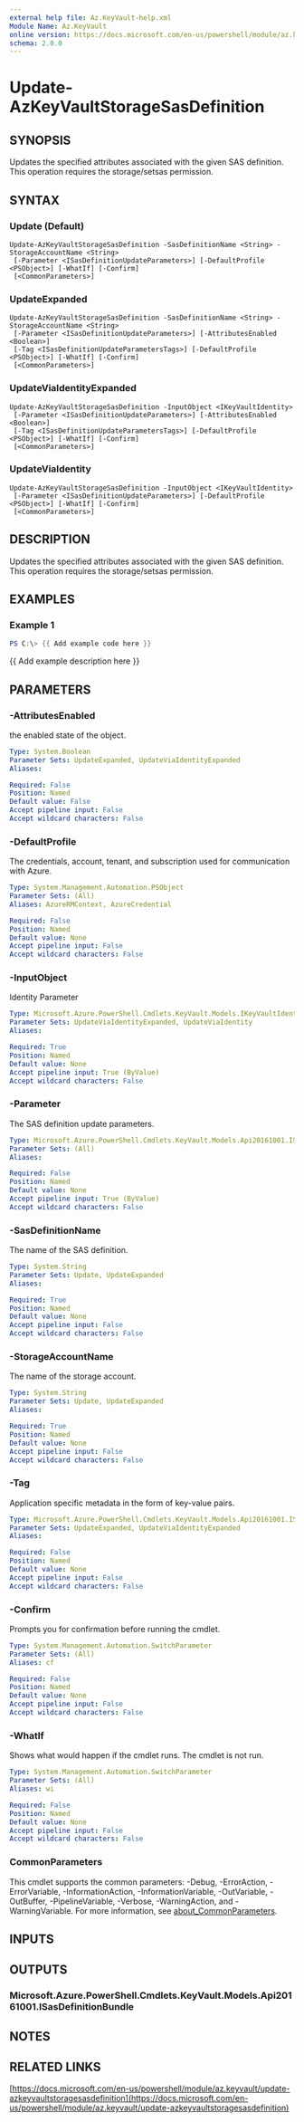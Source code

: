 ```yaml
---
external help file: Az.KeyVault-help.xml
Module Name: Az.KeyVault
online version: https://docs.microsoft.com/en-us/powershell/module/az.keyvault/update-azkeyvaultstoragesasdefinition
schema: 2.0.0
---
```


# Update-AzKeyVaultStorageSasDefinition

## SYNOPSIS
Updates the specified attributes associated with the given SAS definition.
This operation requires the storage/setsas permission.

## SYNTAX

### Update (Default)
```
Update-AzKeyVaultStorageSasDefinition -SasDefinitionName <String> -StorageAccountName <String>
 [-Parameter <ISasDefinitionUpdateParameters>] [-DefaultProfile <PSObject>] [-WhatIf] [-Confirm]
 [<CommonParameters>]
```

### UpdateExpanded
```
Update-AzKeyVaultStorageSasDefinition -SasDefinitionName <String> -StorageAccountName <String>
 [-Parameter <ISasDefinitionUpdateParameters>] [-AttributesEnabled <Boolean>]
 [-Tag <ISasDefinitionUpdateParametersTags>] [-DefaultProfile <PSObject>] [-WhatIf] [-Confirm]
 [<CommonParameters>]
```

### UpdateViaIdentityExpanded
```
Update-AzKeyVaultStorageSasDefinition -InputObject <IKeyVaultIdentity>
 [-Parameter <ISasDefinitionUpdateParameters>] [-AttributesEnabled <Boolean>]
 [-Tag <ISasDefinitionUpdateParametersTags>] [-DefaultProfile <PSObject>] [-WhatIf] [-Confirm]
 [<CommonParameters>]
```

### UpdateViaIdentity
```
Update-AzKeyVaultStorageSasDefinition -InputObject <IKeyVaultIdentity>
 [-Parameter <ISasDefinitionUpdateParameters>] [-DefaultProfile <PSObject>] [-WhatIf] [-Confirm]
 [<CommonParameters>]
```

## DESCRIPTION
Updates the specified attributes associated with the given SAS definition.
This operation requires the storage/setsas permission.

## EXAMPLES

### Example 1
```powershell
PS C:\> {{ Add example code here }}
```

{{ Add example description here }}

## PARAMETERS

### -AttributesEnabled
the enabled state of the object.

```yaml
Type: System.Boolean
Parameter Sets: UpdateExpanded, UpdateViaIdentityExpanded
Aliases:

Required: False
Position: Named
Default value: False
Accept pipeline input: False
Accept wildcard characters: False
```

### -DefaultProfile
The credentials, account, tenant, and subscription used for communication with Azure.

```yaml
Type: System.Management.Automation.PSObject
Parameter Sets: (All)
Aliases: AzureRMContext, AzureCredential

Required: False
Position: Named
Default value: None
Accept pipeline input: False
Accept wildcard characters: False
```

### -InputObject
Identity Parameter

```yaml
Type: Microsoft.Azure.PowerShell.Cmdlets.KeyVault.Models.IKeyVaultIdentity
Parameter Sets: UpdateViaIdentityExpanded, UpdateViaIdentity
Aliases:

Required: True
Position: Named
Default value: None
Accept pipeline input: True (ByValue)
Accept wildcard characters: False
```

### -Parameter
The SAS definition update parameters.

```yaml
Type: Microsoft.Azure.PowerShell.Cmdlets.KeyVault.Models.Api20161001.ISasDefinitionUpdateParameters
Parameter Sets: (All)
Aliases:

Required: False
Position: Named
Default value: None
Accept pipeline input: True (ByValue)
Accept wildcard characters: False
```

### -SasDefinitionName
The name of the SAS definition.

```yaml
Type: System.String
Parameter Sets: Update, UpdateExpanded
Aliases:

Required: True
Position: Named
Default value: None
Accept pipeline input: False
Accept wildcard characters: False
```

### -StorageAccountName
The name of the storage account.

```yaml
Type: System.String
Parameter Sets: Update, UpdateExpanded
Aliases:

Required: True
Position: Named
Default value: None
Accept pipeline input: False
Accept wildcard characters: False
```

### -Tag
Application specific metadata in the form of key-value pairs.

```yaml
Type: Microsoft.Azure.PowerShell.Cmdlets.KeyVault.Models.Api20161001.ISasDefinitionUpdateParametersTags
Parameter Sets: UpdateExpanded, UpdateViaIdentityExpanded
Aliases:

Required: False
Position: Named
Default value: None
Accept pipeline input: False
Accept wildcard characters: False
```

### -Confirm
Prompts you for confirmation before running the cmdlet.

```yaml
Type: System.Management.Automation.SwitchParameter
Parameter Sets: (All)
Aliases: cf

Required: False
Position: Named
Default value: None
Accept pipeline input: False
Accept wildcard characters: False
```

### -WhatIf
Shows what would happen if the cmdlet runs.
The cmdlet is not run.

```yaml
Type: System.Management.Automation.SwitchParameter
Parameter Sets: (All)
Aliases: wi

Required: False
Position: Named
Default value: None
Accept pipeline input: False
Accept wildcard characters: False
```

### CommonParameters
This cmdlet supports the common parameters: -Debug, -ErrorAction, -ErrorVariable, -InformationAction, -InformationVariable, -OutVariable, -OutBuffer, -PipelineVariable, -Verbose, -WarningAction, and -WarningVariable. For more information, see [about_CommonParameters](http://go.microsoft.com/fwlink/?LinkID=113216).

## INPUTS

## OUTPUTS

### Microsoft.Azure.PowerShell.Cmdlets.KeyVault.Models.Api20161001.ISasDefinitionBundle
## NOTES

## RELATED LINKS

[https://docs.microsoft.com/en-us/powershell/module/az.keyvault/update-azkeyvaultstoragesasdefinition](https://docs.microsoft.com/en-us/powershell/module/az.keyvault/update-azkeyvaultstoragesasdefinition)

